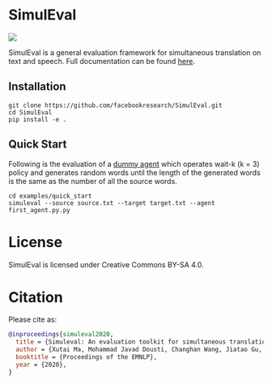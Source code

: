 # SimulEval
[![](https://github.com/facebookresearch/SimulEval/workflows/build/badge.svg)](https://github.com/facebookresearch/SimulEval/actions)

SimulEval is a general evaluation framework for simultaneous translation on text and speech. Full documentation can be found [here](https://simuleval.readthedocs.io/en/v1.1.0/).

## Installation
```
git clone https://github.com/facebookresearch/SimulEval.git
cd SimulEval
pip install -e .
```

## Quick Start
Following is the evaluation of a [dummy agent](examples/quick_start) which operates wait-k (k = 3) policy and generates random words until the length of the generated words is the same as the number of all the source words.
```shell
cd examples/quick_start
simuleval --source source.txt --target target.txt --agent first_agent.py.py
```

# License

SimulEval is licensed under Creative Commons BY-SA 4.0.

# Citation

Please cite as:

```bibtex
@inproceedings{simuleval2020,
  title = {Simuleval: An evaluation toolkit for simultaneous translation},
  author = {Xutai Ma, Mohammad Javad Dousti, Changhan Wang, Jiatao Gu, Juan Pino},
  booktitle = {Proceedings of the EMNLP},
  year = {2020},
}
```
